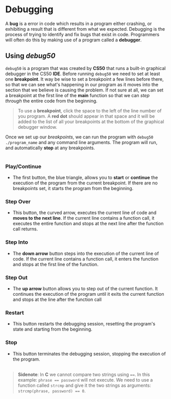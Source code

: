 # Debugging
A **bug** is a error in code which results in a program either crashing, or exhibiting a result that is different from what we expected. Debugging is the process of trying to identify and fix bugs that exist in code. Programmers will often do this by making use of a program called a **debugger**.

## Using *debug50*

`debug50` is a program that was created by **CS50** that runs a built-in graphical debugger in the CS50 **IDE**. Before running `debug50` we need to set at least one **breakpoint**. It way be wise to set a breakpoint a few lines before there, so that we can see what's happening in our program as it moves into the section that we believe is causing the problem. If not sure at all, we can set a breakpoint at the first line of the **main** function so that we can *step through* the entire code from the beginning.

>To use a **breakpoint**, click the space to the left of the line number of you program. A **red dot** should appear in that space and it will be added to the list of all your breakpoints at the bottom of the graphical debugger window.

Once we set up our *breakpoints*, we can run the program with `debug50 ./program_name` and any command line arguments. The program will run, and automatically **stop** at any breakpoints.
<br><br>

### Play/Continue
- The first button, the blue triangle, allows you to **start** or **continue** the execution of the program from the current breakpoint. If there are no breakpoints set, it starts the program from the beginning.

### Step Over
- This button, the curved arrow, executes the current line of code and **moves to the next line**. If the current line contains a function call, it executes the entire function and stops at the next line after the function call returns.

### Step Into
- The **down arrow** button steps into the execution of the current line of code. If the current line contains a function call, it enters the function and stops at the first line of the function.

### Step Out
- The **up arrow** button allows you to step out of the current function. It continues the execution of the program until it exits the current function and stops at the line after the function call 

### Restart
- This button restarts the debugging session, resetting the program's state and starting from the beginning.

### Stop
- This button terminates the debugging session, stopping the execution of the program.<br><br>

> **Sidenote**: In **C** we cannot compare two strings using `==`. In this example: `phrase == password` will not execute. We need to use a function called `strcmp` and give it the two strings as arguments: `strcmp(phrase, password) == 0`.